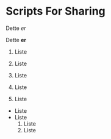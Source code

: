 # Scripts For Sharing

Dette _er_

Dette **er**

1. Liste
1. Liste
1. Liste

1. Liste
1. Liste

* Liste
* Liste
    1. Liste
    1. Liste
